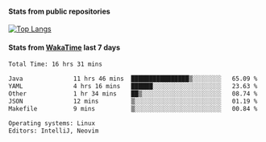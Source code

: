 #### Stats from public repositories

[![Top Langs](https://github-readme-stats.vercel.app/api/top-langs/?username=hyoghurt&layout=compact&exclude_repo=multiserver,docker_compose&langs_count=6)](https://github.com/anuraghazra/github-readme-stats)

#### Stats from [WakaTime](https://wakatime.com/@hyoghurt) last 7 days
<!--START_SECTION:waka-->

```txt
Total Time: 16 hrs 31 mins

Java              11 hrs 46 mins  ████████████████▒░░░░░░░░   65.09 %
YAML              4 hrs 16 mins   ██████░░░░░░░░░░░░░░░░░░░   23.63 %
Other             1 hr 34 mins    ██▒░░░░░░░░░░░░░░░░░░░░░░   08.74 %
JSON              12 mins         ▒░░░░░░░░░░░░░░░░░░░░░░░░   01.19 %
Makefile          9 mins          ▒░░░░░░░░░░░░░░░░░░░░░░░░   00.84 %

Operating systems: Linux
Editors: IntelliJ, Neovim
```

<!--END_SECTION:waka-->

